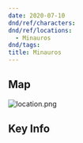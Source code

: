 ```yaml
---
date: 2020-07-10
dnd/ref/characters:
dnd/ref/locations:
  - Minauros
dnd/tags:
title: Minauros
---
```


## Map

![location.png](/images/dnd/location.png)

## Key Info
